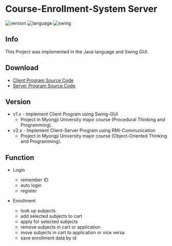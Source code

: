 Course-Enrollment-System Server
===

![version](https://img.shields.io/badge/Version-2.2.0-green.svg)
![language](https://img.shields.io/badge/Language-Java-Orange.svg)
![swing](https://img.shields.io/badge/GUI-Swing-Blue.svg)

Info
---
This Project was implemented in the Java language and Swing GUI.

Download
---
- [Client Program Source Code](https://github.com/Jeonghun-Ban/Course-Enrollment-System/releases/tag/v2.2)
- [Server Program Source Code](https://github.com/Jeonghun-Ban/Course-Enrollment-System-Server/releases/tag/v2.2)


Version
---
- v1.x - Implement Client Program using Swing-GUI
  - Project in Myongji University major course (Procedural Thinking and Programming).
- v2.x - Implement Client-Server Program using RMI-Communication
  - Project in Myongji University major course (Object-Oriented Thinking and Programming).

Function
---
- Login
  - remember ID
  - auto login
  - register

- Enrollment
  - look up subjects
  - add selected subjects to cart
  - apply for selected subjects
  - remove subjects in cart or application
  - move subjects in cart to application or vice versa
  - save enrollment data by id
